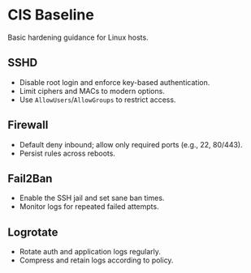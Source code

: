 # CIS Baseline

Basic hardening guidance for Linux hosts.

## SSHD
- Disable root login and enforce key-based authentication.
- Limit ciphers and MACs to modern options.
- Use `AllowUsers`/`AllowGroups` to restrict access.

## Firewall
- Default deny inbound; allow only required ports (e.g., 22, 80/443).
- Persist rules across reboots.

## Fail2Ban
- Enable the SSH jail and set sane ban times.
- Monitor logs for repeated failed attempts.

## Logrotate
- Rotate auth and application logs regularly.
- Compress and retain logs according to policy.
